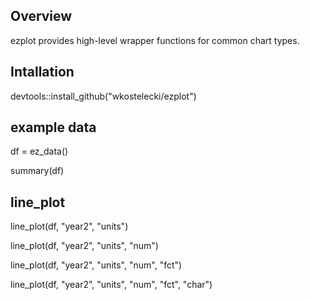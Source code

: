 ## Overview
ezplot provides high-level wrapper functions for common chart types.

## Intallation
devtools::install_github("wkostelecki/ezplot")

## example data
df = ez_data()

summary(df)

## line_plot
line_plot(df, "year2", "units")

line_plot(df, "year2", "units", "num")

line_plot(df, "year2", "units", "num", "fct")

line_plot(df, "year2", "units", "num", "fct", "char")
